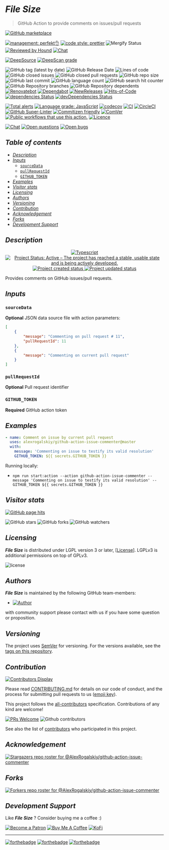 # *File Size*

> GitHub Action to provide comments on issues/pull requests

[![GitHub marketplace](https://img.shields.io/badge/marketplacegithub-issue--commenter-blue?logo=github)](https://github.com/marketplace/actions/issue-commenter)

[![management: perfekt👌](https://img.shields.io/badge/management-perfekt👌-red.svg)](https://github.com/lekterable/perfekt)
[![code style: prettier](https://img.shields.io/badge/code_style-prettier-ff69b4.svg)](https://github.com/prettier/prettier)
![Mergify Status](https://img.shields.io/endpoint.svg?url=https://gh.mergify.io/badges/AlexRogalskiy/github-action-issue-commenter)
[![Reviewed by Hound](https://img.shields.io/badge/Reviewed_by-Hound-8E64B0.svg)](https://houndci.com)
[![Chat](https://img.shields.io/badge/chat-discussions-success.svg)](https://github.com/AlexRogalskiy/github-action-issue-commenter/discussions)

[![DeepSource](https://deepsource.io/gh/AlexRogalskiy/github-action-issue-commenter.svg/?label=active+issues\&show_trend=true)](https://deepsource.io/gh/AlexRogalskiy/github-action-issue-commenter/?ref=repository-badge)
[![DeepScan grade](https://deepscan.io/api/teams/11946/projects/16314/branches/347248/badge/grade.svg)](https://deepscan.io/dashboard#view=project\&tid=11946\&pid=16314\&bid=347248)

![GitHub tag (latest by date)](https://img.shields.io/github/v/tag/AlexRogalskiy/github-action-issue-commenter)
![GitHub Release Date](https://img.shields.io/github/release-date/AlexRogalskiy/github-action-issue-commenter)
![Lines of code](https://tokei.rs/b1/github/AlexRogalskiy/github-action-issue-commenter?category=lines)
![GitHub closed issues](https://img.shields.io/github/issues-closed/AlexRogalskiy/github-action-issue-commenter)
![GitHub closed pull requests](https://img.shields.io/github/issues-pr-closed/AlexRogalskiy/github-action-issue-commenter)
![GitHub repo size](https://img.shields.io/github/repo-size/AlexRogalskiy/github-action-issue-commenter)
![GitHub last commit](https://img.shields.io/github/last-commit/AlexRogalskiy/github-action-issue-commenter)
![GitHub language count](https://img.shields.io/github/languages/count/AlexRogalskiy/github-action-issue-commenter)
![GitHub search hit counter](https://img.shields.io/github/search/AlexRogalskiy/github-action-issue-commenter/goto)
![GitHub Repository branches](https://badgen.net/github/branches/AlexRogalskiy/github-action-issue-commenter)
![GitHub Repository dependents](https://badgen.net/github/dependents-repo/AlexRogalskiy/github-action-issue-commenter)
[![Renovatebot](https://badgen.net/badge/renovate/enabled/green?cache=300)](https://renovatebot.com/)
[![Dependabot](https://img.shields.io/badge/dependabot-enabled-1f8ceb.svg?style=flat-square)](https://dependabot.com/)
[![NewReleases](https://newreleases.io/badge.svg)](https://newreleases.io/github/AlexRogalskiy/github-action-issue-commenter)
[![Hits-of-Code](https://hitsofcode.com/github/alexrogalskiy/github-action-issue-commenter?branch=master)](https://hitsofcode.com/github/alexrogalskiy/github-action-issue-commenter?branch=master/view?branch=master)
[![dependencies Status](https://status.david-dm.org/gh/AlexRogalskiy/github-action-issue-commenter.svg)](https://david-dm.org/AlexRogalskiy/github-action-issue-commenter)
[![devDependencies Status](https://status.david-dm.org/gh/AlexRogalskiy/github-action-issue-commenter.svg)](https://david-dm.org/AlexRogalskiy/github-action-issue-commenter?type=dev)

[![Total alerts](https://img.shields.io/lgtm/alerts/g/AlexRogalskiy/github-action-issue-commenter.svg?logo=lgtm\&logoWidth=18)](https://lgtm.com/projects/g/AlexRogalskiy/github-action-issue-commenter/alerts/)
[![Language grade: JavaScript](https://img.shields.io/lgtm/grade/javascript/g/AlexRogalskiy/github-action-issue-commenter.svg?logo=lgtm\&logoWidth=18)](https://lgtm.com/projects/g/AlexRogalskiy/github-action-issue-commenter/context:javascript)
[![codecov](https://codecov.io/gh/AlexRogalskiy/github-action-issue-commenter/branch/main/graph/badge.svg?token=ZiMgSTfzPv)](https://codecov.io/gh/AlexRogalskiy/github-action-issue-commenter)
[![CI](https://github.com/AlexRogalskiy/github-action-issue-commenter/workflows/CI/badge.svg)](https://github.com/AlexRogalskiy/github-action-issue-commenter/actions/workflows/build.yml)
[![CircleCI](https://circleci.com/gh/AlexRogalskiy/github-action-issue-commenter.svg?style=shield)](https://circleci.com/gh/AlexRogalskiy/github-action-issue-commenter)
[![GitHub Super-Linter](https://github.com/AlexRogalskiy/github-action-issue-commenter/workflows/Lint%20Code%20Base/badge.svg)](https://github.com/marketplace/actions/super-linter)
[![Commitizen friendly](https://img.shields.io/badge/commitizen-friendly-brightgreen.svg)](http://commitizen.github.io/cz-cli/)
[![ComVer](https://img.shields.io/badge/ComVer-compliant-brightgreen.svg)][repo]
[![Public workflows that use this action.][total_usages]][search_results]
[![Licence][license_id]][license_content]

[![Chat](https://img.shields.io/badge/chat-discussions-success.svg)](https://github.com/AlexRogalskiy/github-action-issue-commenter/discussions)
[![Open questions](https://img.shields.io/badge/Open-questions-blue.svg?style=flat-curved)](https://github.com/AlexRogalskiy/github-action-issue-commenter/labels/question)
[![Open bugs](https://img.shields.io/badge/Open-bugs-red.svg?style=flat-curved)](https://github.com/AlexRogalskiy/github-action-issue-commenter/labels/bug)

## *Table of contents*

- [*Description*](#description)
- [*Inputs*](#inputs)
  - [`sourceData`](#sourcedata)
  - [`pullRequestId`](#pullrequestid)
  - [`GITHUB_TOKEN`](#github_token)
- [*Examples*](#examples)
- [*Visitor stats*](#visitor-stats)
- [*Licensing*](#licensing)
- [*Authors*](#authors)
- [*Versioning*](#versioning)
- [*Contribution*](#contribution)
- [*Acknowledgement*](#acknowledgement)
- [*Forks*](#forks)
- [*Development Support*](#development-support)

## *Description*

<p align="center" style="text-align:center;">
    <a href="https://www.typescriptlang.org/">
        <img src="https://img.shields.io/badge/typescript%20-%23323330.svg?&logo=typescript&logoColor=%23F7DF1E" alt="Typescript" />
    </a>
    <a href="https://www.repostatus.org/#active">
        <img src="https://img.shields.io/badge/Project%20Status-Active-brightgreen" alt="Project Status: Active – The project has reached a stable, usable state and is being actively developed." />
    </a>
    <a href="https://badges.pufler.dev">
        <img src="https://badges.pufler.dev/created/AlexRogalskiy/github-action-issue-commenter" alt="Project created status" />
    </a>
    <a href="https://badges.pufler.dev">
        <img src="https://badges.pufler.dev/updated/AlexRogalskiy/github-action-issue-commenter" alt="Project updated status" />
    </a>
</p>

Provides comments on GitHub issues/pull requests.

## *Inputs*

### `sourceData`

**Optional** JSON data source file with action parameters:

```json
[
    {
        "message": "Commenting on pull request # 11",
        "pullRequestId": 11
    },
    {
        "message": "Commenting on current pull request"
    }
]
```

### `pullRequestId`

**Optional** Pull request identifier

### `GITHUB_TOKEN`

**Required** GitHub action token

## *Examples*

```yml
- name: Comment on issue by current pull request
  uses: alexrogalskiy/github-action-issue-commenter@master
  with:
    message: 'Commenting on issue to testify its valid resolution'
    GITHUB_TOKEN: ${{ secrets.GITHUB_TOKEN }}
```

Running locally:

- `npm run start:action --action github-action-issue-commenter --message 'Commenting on issue to testify its valid resolution' --GITHUB_TOKEN ${{ secrets.GITHUB_TOKEN }}`

## *Visitor stats*

[![GitHub page hits](https://hits.seeyoufarm.com/api/count/incr/badge.svg?url=https%3A%2F%2Fgithub.com%2FAlexRogalskiy%2Fgithub-action-issue-commenter\&count_bg=%2379C83D\&title_bg=%23555555\&icon=\&icon_color=%23E7E7E7\&title=hits\&edge_flat=true)](https://hits.seeyoufarm.com)

![GitHub stars](https://img.shields.io/github/stars/AlexRogalskiy/github-action-issue-commenter?style=social)
![GitHub forks](https://img.shields.io/github/forks/AlexRogalskiy/github-action-issue-commenter?style=social)
![GitHub watchers](https://img.shields.io/github/watchers/AlexRogalskiy/github-action-issue-commenter?style=social)

## *Licensing*

***File Size*** is distributed under LGPL version 3 or later,
\[[License](https://github.com/AlexRogalskiy/github-action-issue-commenter/blob/master/LICENSE)]. LGPLv3 is additional
permissions on top of GPLv3.

![license](https://user-images.githubusercontent.com/19885116/48661948-6cf97e80-ea7a-11e8-97e7-b45332a13e49.png)

## *Authors*

***File Size*** is maintained by the following GitHub team-members:

- [![Author](https://img.shields.io/badge/author-AlexRogalskiy-FB8F0A)](https://github.com/AlexRogalskiy)

with community support please contact with us if you have some question or proposition.

## *Versioning*

The project uses [SemVer](http://semver.org/) for versioning. For the versions available, see the [tags on
this repository][tags].

## *Contribution*

[![Contributors Display](https://badges.pufler.dev/contributors/AlexRogalskiy/github-action-issue-commenter?size=50\&padding=5\&bots=true)](https://badges.pufler.dev)

Please read
[CONTRIBUTING.md](https://github.com/AlexRogalskiy/github-action-issue-commenter/blob/master/.github/CONTRIBUTING.md)
for details on our code of conduct, and the process for submitting pull requests to us
([emoji key](https://allcontributors.org/docs/en/emoji-key)).

This project follows the [all-contributors](https://github.com/all-contributors/all-contributors)
specification. Contributions of any kind are welcome!

[![PRs Welcome](https://img.shields.io/badge/PRs-welcome-brightgreen.svg?style=flat-square)](http://makeapullrequest.com)
![Github contributors](https://img.shields.io/github/all-contributors/AlexRogalskiy/github-action-issue-commenter)

See also the list of [contributors][contributors] who participated in this project.

## *Acknowledgement*

[![Stargazers repo roster for @AlexRogalskiy/github-action-issue-commenter](https://reporoster.com/stars/AlexRogalskiy/github-action-issue-commenter)][stars]

## *Forks*

[![Forkers repo roster for @AlexRogalskiy/github-action-issue-commenter](https://reporoster.com/forks/AlexRogalskiy/github-action-issue-commenter)][forkers]

## *Development Support*

Like ***File Size*** ? Consider buying me a coffee :)

[![Become a Patron](https://img.shields.io/badge/Become_Patron-Support_me_on_Patreon-blue.svg?style=flat-square\&logo=patreon\&color=e64413)](https://www.patreon.com/alexrogalskiy)
[![Buy Me A Coffee](https://img.shields.io/badge/Donate-Buy%20me%20a%20coffee-yellow.svg?logo=buy%20me%20a%20coffee)](https://www.buymeacoffee.com/AlexRogalskiy)
[![KoFi](https://img.shields.io/badge/Donate-Buy%20me%20a%20coffee-yellow.svg?logo=ko-fi)](https://ko-fi.com/alexrogalskiy)

***

[![forthebadge](https://img.shields.io/badge/made%20with-%20typescript-C1282D.svg?logo=typescript\&style=for-the-badge)](https://www.typescriptlang.org/)
[![forthebadge](https://img.shields.io/badge/powered%20by-%20github-7116FB.svg?logo=github\&style=for-the-badge)](https://github.com/)
[![forthebadge](https://img.shields.io/badge/build%20with-%20%E2%9D%A4-B6FF9B.svg?logo=heart\&style=for-the-badge)](https://forthebadge.com/)

[repo]: https://github.com/AlexRogalskiy/github-action-issue-commenter

[tags]: https://github.com/AlexRogalskiy/github-action-issue-commenter/tags

[issues]: https://github.com/AlexRogalskiy/github-action-issue-commenter/issues

[pulls]: https://github.com/AlexRogalskiy/github-action-issue-commenter/pulls

[wiki]: https://github.com/AlexRogalskiy/github-action-issue-commenter/wiki

[stars]: https://github.com/AlexRogalskiy/github-action-issue-commenter/stargazers

[forkers]: https://github.com/AlexRogalskiy/github-action-issue-commenter/network/members

[contributors]: https://github.com/AlexRogalskiy/github-action-issue-commenter/graphs/contributors

[license_id]: https://img.shields.io/github/license/AlexRogalskiy/github-action-issue-commenter

[license_content]: https://github.com/AlexRogalskiy/github-action-issue-commenter/blob/master/LICENSE

[total_usages]: https://img.shields.io/endpoint?url=https%3A%2F%2Fapi-git-master.endbug.vercel.app%2Fapi%2Fgithub-actions%2Fused-by%3Faction%3DAlexRogalskiy%2Fgithub-action-issue-commenter%26badge%3Dtrue

[search_results]: https://github.com/search?o=desc&q=AlexRogalskiy/github-action-issue-commenter+path%3A.github%2Fworkflows+language%3AYAML&s=&type=Code

